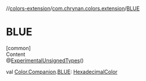 //[colors-extension](../../index.md)/[com.chrynan.colors.extension](index.md)/[BLUE](-b-l-u-e.md)



# BLUE  
[common]  
Content  
@[ExperimentalUnsignedTypes](https://kotlinlang.org/api/latest/jvm/stdlib/kotlin/-experimental-unsigned-types/index.html)()  
  
val [Color.Companion](../../../colors-core/colors-core/com.chrynan.colors/-color/-companion/index.md).[BLUE](-b-l-u-e.md): [HexadecimalColor](../../../colors-core/colors-core/com.chrynan.colors/-hexadecimal-color/index.md)  



